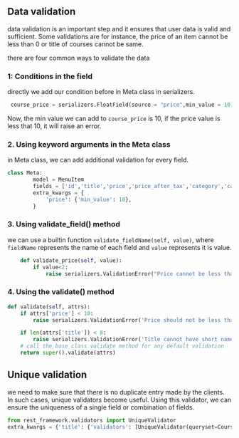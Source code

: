 ## Data validation

data validation is an important step and it ensures that user data is valid and sufficient.
Some validations are for instance, the price of an item cannot be less than 0 or title of courses cannot be same.

there are four common ways to validate the data

### 1: Conditions in the field

directly we add our condition before in Meta class in serializers.

```py
 course_price = serializers.FloatField(source = "price",min_value = 10)
```

Now, the min value we can add to `course_price` is 10, if the price value is less that 10, it will raise an error.

### 2. Using keyword arguments in the Meta class

in Meta class, we can add additional validation for every field.

```py
class Meta:
        model = MenuItem
        fields = ['id','title','price','price_after_tax','category','category_id']
        extra_kwargs = {
            'price': {'min_value': 10},
        }
```

### 3. Using validate_field() method

we can use a builtin function `validate_fieldName(self, value)`, where `fieldName` represents the name of each field and `value` represents it is value.

```py
    def validate_price(self, value):
        if value<2:
            raise serializers.ValidationError("Price cannot be less than 10")
```

### 4. Using the validate() method

```py
def validate(self, attrs):
    if attrs['price'] < 10:
        raise serializers.ValidationError('Price should not be less than 10')

    if len(attrs['title']) < 8:
        raise serializers.ValidationError('Title cannot have short names (minimum 8 characters)')
    # call the base class validate method for any default validation
    return super().validate(attrs)
```

## Unique validation

we need to make sure that there is no duplicate entry made by the clients. In such cases, unique validators become useful. Using this validator, we can ensure the uniqueness of a single field or combination of fields.

```py
from rest_framework.validators import UniqueValidator
extra_kwargs = {'title': {'validators': [UniqueValidator(queryset=Course.objects.all())]}}
```
